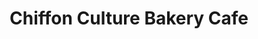 ---
title: "Chiffon Culture Bakery Cafe"
url: /orlando/chiffon-culture-bakery-cafe/
shop: bakery
---